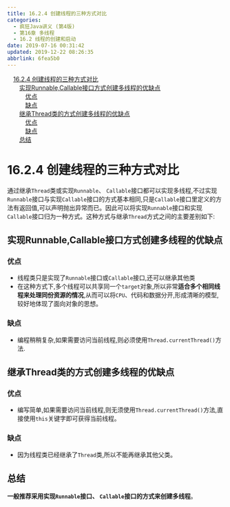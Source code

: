 ```yaml
---
title: 16.2.4 创建线程的三种方式对比
categories: 
  - 疯狂Java讲义 (第4版)
  - 第16章 多线程
  - 16.2 线程的创建和启动
date: 2019-07-16 00:31:42
updated: 2019-12-22 08:26:35
abbrlink: 6fea5b0
---
```

<div id='my_toc'><a href="/JavaReadingNotes/6fea5b0/#16-2-4-创建线程的三种方式对比" class="header_1">16.2.4 创建线程的三种方式对比</a><br><a href="/JavaReadingNotes/6fea5b0/#实现Runnable-Callable接口方式创建多线程的优缺点" class="header_2">实现Runnable,Callable接口方式创建多线程的优缺点</a><br><a href="/JavaReadingNotes/6fea5b0/#优点" class="header_3">优点</a><br><a href="/JavaReadingNotes/6fea5b0/#缺点" class="header_3">缺点</a><br><a href="/JavaReadingNotes/6fea5b0/#继承Thread类的方式创建多线程的优缺点" class="header_2">继承Thread类的方式创建多线程的优缺点</a><br><a href="/JavaReadingNotes/6fea5b0/#优点" class="header_3">优点</a><br><a href="/JavaReadingNotes/6fea5b0/#缺点" class="header_3">缺点</a><br><a href="/JavaReadingNotes/6fea5b0/#总结" class="header_2">总结</a><br></div>
<style>.header_1{margin-left: 1em;}.header_2{margin-left: 2em;}.header_3{margin-left: 3em;}.header_4{margin-left: 4em;}.header_5{margin-left: 5em;}.header_6{margin-left: 6em;}</style>
<!--more-->
<script>if (navigator.platform.search('arm')==-1){document.getElementById('my_toc').style.display = 'none';}var e,p = document.getElementsByTagName('p');while (p.length>0) {e = p[0];e.parentElement.removeChild(e);}</script>

<!--end-->
<!--SSTStart-->
# 16.2.4 创建线程的三种方式对比 #
通过继承`Thread`类或实现`Runnable`、 `Callable`接口都可以实现多线程,不过实现`Runnable`接口与实现`Callable`接口的方式基本相同,只是`Callable`接口里定义的方法有返回值,可以声明抛出异常而已。因此可以将实现`Runnable`接口和实现`Callable`接口归为一种方式。这种方式与继承`Thread`方式之间的主要差别如下:
## 实现Runnable,Callable接口方式创建多线程的优缺点 ##
### 优点 ###
- 线程类只是实现了`Runnable`接口或`Callable`接口,还可以继承其他类
- 在这种方式下,多个线程可以共享同一个`target`对象,所以非常**适合多个相同线程来处理同份资源的情况**,从而可以将`CPU`、代码和数据分开,形成清晰的模型,较好地体现了面向对象的思想。

### 缺点 ###
-  编程稍稍复杂,如果需要访问当前线程,则必须使用`Thread.currentThread()`方法.

## 继承Thread类的方式创建多线程的优缺点 ##
### 优点 ###
- 编写简单,如果需要访问当前线程,则无须使用`Thread.currentThread()`方法,直接使用`this`关键字即可获得当前线程。

### 缺点 ###
- 因为线程类已经继承了`Thread`类,所以不能再继承其他父类。

## 总结 ##
**一般推荐采用实现`Runnable`接口、 `Callable`接口的方式来创建多线程**。
<!--SSTStop-->

